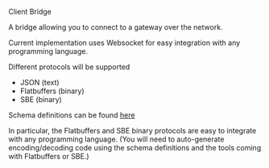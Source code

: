 Client Bridge

A bridge allowing you to connect to a gateway over the network.

Current implementation uses Websocket for easy integration with any programming language.

Different protocols will be supported

* JSON (text)
* Flatbuffers (binary)
* SBE (binary)

Schema definitions can be found [here](https://github.com/roq-trading/roq-schema)

In particular, the Flatbuffers and SBE binary protocols are easy to integrate with any programming language.
(You will need to auto-generate encoding/decoding code using the schema definitions and the tools coming with Flatbuffers or SBE.)
